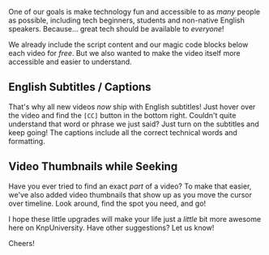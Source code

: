 One of our goals is make technology fun and accessible
to as *many* people as possible, including tech beginners, students and non-native
English speakers. Because... great tech should be available to *everyone*!

We already include the script content and our magic code blocks below each video
for *free*. But we also wanted to make the video itself more accessible and easier
to understand.

## English Subtitles / Captions

That's why all new videos *now* ship with English subtitles! Just hover over the
video and find the `[CC]` button in the bottom right. Couldn't quite understand
that word or phrase we just said? Just turn on the subtitles and keep going! The
captions include all the correct technical words and formatting.

## Video Thumbnails while Seeking

Have you ever tried to find an exact *part* of a video? To make that easier, we've
also added video thumbnails that show up as you move the cursor over timeline. Look
around, find the spot you need, and go!

I hope these little upgrades will make your life just a *little* bit more awesome
here on KnpUniversity. Have other suggestions? Let us know!

Cheers!
